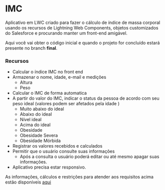 # IMC

Aplicativo em LWC criado para fazer o cálculo de índice de massa corporal usando os recursos de Lightning Web Components, objetos customizados do Salesforce e procurando manter um front-end amigável.

Aqui você vai obter o código inicial e quando o projeto for concluído estará presente no branch **final**.

### Recursos

* Calcular o índice IMC no front end
* Armazenar o nome, idade, e-mail e medições
    * Altura
    * Peso
* Calcular o IMC de forma automatica
* A partir do valor do IMC, indicar o status da pessoa de acordo com seu peso ideal (valores podem ser afetados pela idade )
    * Muito abaixo do ideal
    * Abaixo do ideal
    * Nível ideal
    * Acima do ideal
    * Obesidade
    * Obesidade Severa
    * Obesidade Mórbida
* Registrar os valores recebidos e calculados
* Permitir que o usuário consulte suas informações
    * Após a consulta o usuário poderá editar ou até mesmo apagar suas informações.
* Aplicativo precisa estar responsivo.

As informações, cálculos e restrições para atender aos requisitos acima estão disponíveis [aqui](https://pt.wikipedia.org/wiki/%C3%8Dndice_de_massa_corporal)